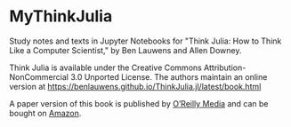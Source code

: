 # MyThinkJulia
Study notes and texts in Jupyter Notebooks for "Think Julia: How to Think Like a Computer Scientist," by Ben Lauwens and Allen Downey.

Think Julia is available under the Creative Commons Attribution-NonCommercial 3.0 Unported License. The authors maintain an online version at https://benlauwens.github.io/ThinkJulia.jl/latest/book.html

A paper version of this book is published by [O’Reilly Media](http://shop.oreilly.com/product/0636920215707.do) and can be bought on [Amazon](https://www.amazon.com/Think-Julia-Like-Computer-Scientist/dp/1492045039).
